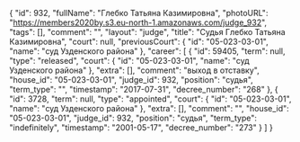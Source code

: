 {
    "id": 932,
    "fullName": "Глебко Татьяна Казимировна",
    "photoURL": "https://members2020by.s3.eu-north-1.amazonaws.com/judge_932",
    "tags": [],
    "comment": "",
    "layout": "judge",
    "title": "Судья Глебко Татьяна Казимировна",
    "court": null,
    "previousCourt": {
        "id": "05-023-03-01",
        "name": "суд Узденского района"
    },
    "career": [
        {
            "id": 59405,
            "term": null,
            "type": "released",
            "court": {
                "id": "05-023-03-01",
                "name": "суд Узденского района"
            },
            "extra": [],
            "comment": "выход в отставку",
            "house_id": "05-023-03-01",
            "judge_id": 932,
            "position": "судья",
            "term_type": "",
            "timestamp": "2017-07-31",
            "decree_number": "268"
        },
        {
            "id": 3728,
            "term": null,
            "type": "appointed",
            "court": {
                "id": "05-023-03-01",
                "name": "суд Узденского района"
            },
            "extra": [],
            "comment": "",
            "house_id": "05-023-03-01",
            "judge_id": 932,
            "position": "судья",
            "term_type": "indefinitely",
            "timestamp": "2001-05-17",
            "decree_number": "273"
        }
    ]
}